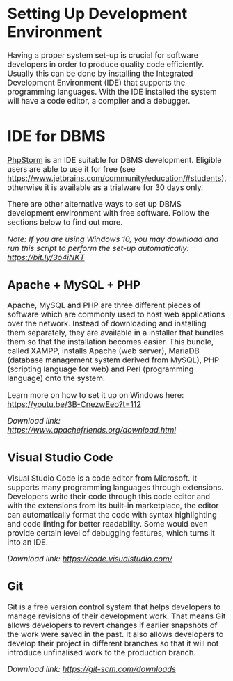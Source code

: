 <DIV class="markdown-body" style="font-size: 1.25em;">

# Setting Up Development Environment

Having a proper system set-up is crucial for software developers in order to produce quality code efficiently. Usually this can be done by installing the Integrated Development Environment (IDE) that supports the programming languages. With the IDE installed the system will have a code editor, a compiler and a debugger.

# IDE for DBMS

[PhpStorm](https://www.jetbrains.com/phpstorm/) is an IDE suitable for DBMS development. Eligible users are able to use it for free (see https://www.jetbrains.com/community/education/#students), otherwise it is available as a trialware for 30 days only.

There are other alternative ways to set up DBMS development environment with free software. Follow the sections below to find out more.

*Note: If you are using Windows 10, you may download and run this script to perform the set-up automatically: https://bit.ly/3o4iNKT*

## Apache + MySQL + PHP

Apache, MySQL and PHP are three different pieces of software which are commonly used to host web applications over the network. Instead of downloading and installing them separately, they are available in a installer that bundles them so that the installation becomes easier. This bundle, called XAMPP, installs Apache (web server), MariaDB (database management system derived from MySQL), PHP (scripting language for web) and Perl (programming language) onto the system.

Learn more on how to set it up on Windows here: https://youtu.be/3B-CnezwEeo?t=112

*Download link: https://www.apachefriends.org/download.html*

## Visual Studio Code

Visual Studio Code is a code editor from Microsoft. It supports many programming languages through extensions. Developers write their code through this code editor and with the extensions from its built-in marketplace, the editor can automatically format the code with syntax highlighting and code linting for better readability. Some would even provide certain level of debugging features, which turns it into an IDE.

*Download link: https://code.visualstudio.com/*

## Git

Git is a free version control system that helps developers to manage revisions of their development work. That means Git allows developers to revert changes if earlier snapshots of the work were saved in the past. It also allows developers to develop their project in different branches so that it will not introduce unfinalised work to the production branch.

*Download link: https://git-scm.com/downloads*

<div class="workaround" style="display: none;">

![WORKAROUND](./assets/entrel-view.svg)

</div>

</div>
